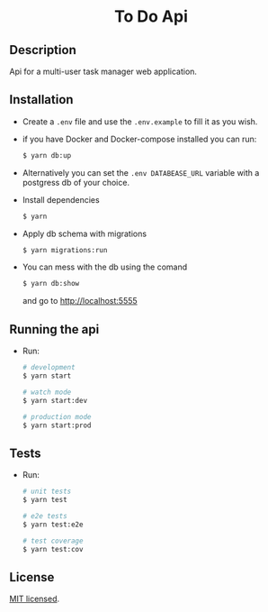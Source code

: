 
  # <p align="center">To Do Api </h1>
  </p>

## Description

Api for a multi-user task manager web application.


## Installation

- Create a ```.env``` file and use the ```.env.example``` to fill it as you wish.

- if you have Docker and Docker-compose installed you can run:
    ```bash
    $ yarn db:up    
    ```
- Alternatively you can set  the ```.env DATABEASE_URL``` variable with a postgress db of your choice.  


- Install dependencies
    ```bash
    $ yarn   
    ```
- Apply db schema with migrations
  ```bash
  $ yarn migrations:run
  ```
- You can mess with the db using the comand
   ```bash
  $ yarn db:show  
    ```
  and go to [http://localhost:5555](http://localhost:5555)


## Running the api

- Run:
  ```bash
  # development
  $ yarn start

  # watch mode
  $ yarn start:dev

  # production mode
  $ yarn start:prod
  ```

## Tests

- Run:
  ```bash
  # unit tests
  $ yarn test

  # e2e tests
  $ yarn test:e2e

  # test coverage
  $ yarn test:cov
  ```


## License

[MIT licensed](LICENSE).
